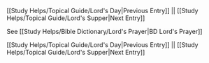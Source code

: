 [[Study Helps/Topical Guide/Lord's Day|Previous Entry]]  ||  [[Study Helps/Topical Guide/Lord's Supper|Next Entry]]

 See [[Study Helps/Bible Dictionary/Lord's Prayer|BD Lord's Prayer]]

[[Study Helps/Topical Guide/Lord's Day|Previous Entry]]  ||  [[Study Helps/Topical Guide/Lord's Supper|Next Entry]]